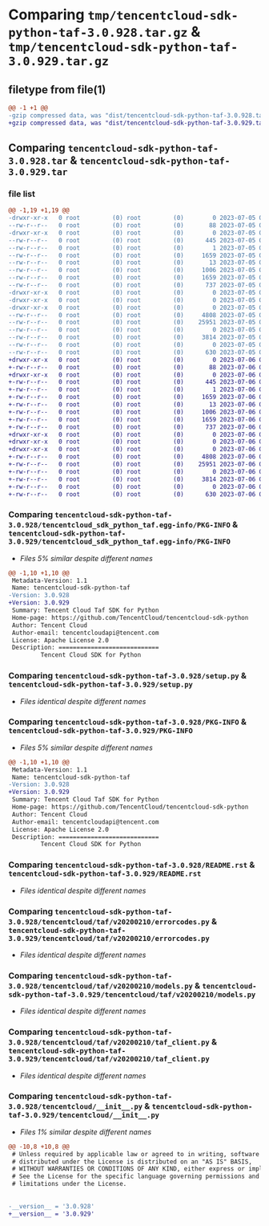 # Comparing `tmp/tencentcloud-sdk-python-taf-3.0.928.tar.gz` & `tmp/tencentcloud-sdk-python-taf-3.0.929.tar.gz`

## filetype from file(1)

```diff
@@ -1 +1 @@
-gzip compressed data, was "dist/tencentcloud-sdk-python-taf-3.0.928.tar", last modified: Wed Jul  5 00:33:17 2023, max compression
+gzip compressed data, was "dist/tencentcloud-sdk-python-taf-3.0.929.tar", last modified: Thu Jul  6 00:33:59 2023, max compression
```

## Comparing `tencentcloud-sdk-python-taf-3.0.928.tar` & `tencentcloud-sdk-python-taf-3.0.929.tar`

### file list

```diff
@@ -1,19 +1,19 @@
-drwxr-xr-x   0 root         (0) root         (0)        0 2023-07-05 00:33:17.000000 tencentcloud-sdk-python-taf-3.0.928/
--rw-r--r--   0 root         (0) root         (0)       88 2023-07-05 00:33:17.000000 tencentcloud-sdk-python-taf-3.0.928/setup.cfg
-drwxr-xr-x   0 root         (0) root         (0)        0 2023-07-05 00:33:17.000000 tencentcloud-sdk-python-taf-3.0.928/tencentcloud_sdk_python_taf.egg-info/
--rw-r--r--   0 root         (0) root         (0)      445 2023-07-05 00:33:17.000000 tencentcloud-sdk-python-taf-3.0.928/tencentcloud_sdk_python_taf.egg-info/SOURCES.txt
--rw-r--r--   0 root         (0) root         (0)        1 2023-07-05 00:33:17.000000 tencentcloud-sdk-python-taf-3.0.928/tencentcloud_sdk_python_taf.egg-info/dependency_links.txt
--rw-r--r--   0 root         (0) root         (0)     1659 2023-07-05 00:33:17.000000 tencentcloud-sdk-python-taf-3.0.928/tencentcloud_sdk_python_taf.egg-info/PKG-INFO
--rw-r--r--   0 root         (0) root         (0)       13 2023-07-05 00:33:17.000000 tencentcloud-sdk-python-taf-3.0.928/tencentcloud_sdk_python_taf.egg-info/top_level.txt
--rw-r--r--   0 root         (0) root         (0)     1006 2023-07-05 00:33:17.000000 tencentcloud-sdk-python-taf-3.0.928/setup.py
--rw-r--r--   0 root         (0) root         (0)     1659 2023-07-05 00:33:17.000000 tencentcloud-sdk-python-taf-3.0.928/PKG-INFO
--rw-r--r--   0 root         (0) root         (0)      737 2023-07-05 00:33:17.000000 tencentcloud-sdk-python-taf-3.0.928/README.rst
-drwxr-xr-x   0 root         (0) root         (0)        0 2023-07-05 00:33:17.000000 tencentcloud-sdk-python-taf-3.0.928/tencentcloud/
-drwxr-xr-x   0 root         (0) root         (0)        0 2023-07-05 00:33:17.000000 tencentcloud-sdk-python-taf-3.0.928/tencentcloud/taf/
-drwxr-xr-x   0 root         (0) root         (0)        0 2023-07-05 00:33:17.000000 tencentcloud-sdk-python-taf-3.0.928/tencentcloud/taf/v20200210/
--rw-r--r--   0 root         (0) root         (0)     4808 2023-07-05 00:33:17.000000 tencentcloud-sdk-python-taf-3.0.928/tencentcloud/taf/v20200210/errorcodes.py
--rw-r--r--   0 root         (0) root         (0)    25951 2023-07-05 00:33:17.000000 tencentcloud-sdk-python-taf-3.0.928/tencentcloud/taf/v20200210/models.py
--rw-r--r--   0 root         (0) root         (0)        0 2023-07-05 00:33:17.000000 tencentcloud-sdk-python-taf-3.0.928/tencentcloud/taf/v20200210/__init__.py
--rw-r--r--   0 root         (0) root         (0)     3814 2023-07-05 00:33:17.000000 tencentcloud-sdk-python-taf-3.0.928/tencentcloud/taf/v20200210/taf_client.py
--rw-r--r--   0 root         (0) root         (0)        0 2023-07-05 00:33:17.000000 tencentcloud-sdk-python-taf-3.0.928/tencentcloud/taf/__init__.py
--rw-r--r--   0 root         (0) root         (0)      630 2023-07-05 00:33:17.000000 tencentcloud-sdk-python-taf-3.0.928/tencentcloud/__init__.py
+drwxr-xr-x   0 root         (0) root         (0)        0 2023-07-06 00:33:59.000000 tencentcloud-sdk-python-taf-3.0.929/
+-rw-r--r--   0 root         (0) root         (0)       88 2023-07-06 00:33:59.000000 tencentcloud-sdk-python-taf-3.0.929/setup.cfg
+drwxr-xr-x   0 root         (0) root         (0)        0 2023-07-06 00:33:59.000000 tencentcloud-sdk-python-taf-3.0.929/tencentcloud_sdk_python_taf.egg-info/
+-rw-r--r--   0 root         (0) root         (0)      445 2023-07-06 00:33:59.000000 tencentcloud-sdk-python-taf-3.0.929/tencentcloud_sdk_python_taf.egg-info/SOURCES.txt
+-rw-r--r--   0 root         (0) root         (0)        1 2023-07-06 00:33:59.000000 tencentcloud-sdk-python-taf-3.0.929/tencentcloud_sdk_python_taf.egg-info/dependency_links.txt
+-rw-r--r--   0 root         (0) root         (0)     1659 2023-07-06 00:33:59.000000 tencentcloud-sdk-python-taf-3.0.929/tencentcloud_sdk_python_taf.egg-info/PKG-INFO
+-rw-r--r--   0 root         (0) root         (0)       13 2023-07-06 00:33:59.000000 tencentcloud-sdk-python-taf-3.0.929/tencentcloud_sdk_python_taf.egg-info/top_level.txt
+-rw-r--r--   0 root         (0) root         (0)     1006 2023-07-06 00:33:59.000000 tencentcloud-sdk-python-taf-3.0.929/setup.py
+-rw-r--r--   0 root         (0) root         (0)     1659 2023-07-06 00:33:59.000000 tencentcloud-sdk-python-taf-3.0.929/PKG-INFO
+-rw-r--r--   0 root         (0) root         (0)      737 2023-07-06 00:33:59.000000 tencentcloud-sdk-python-taf-3.0.929/README.rst
+drwxr-xr-x   0 root         (0) root         (0)        0 2023-07-06 00:33:59.000000 tencentcloud-sdk-python-taf-3.0.929/tencentcloud/
+drwxr-xr-x   0 root         (0) root         (0)        0 2023-07-06 00:33:59.000000 tencentcloud-sdk-python-taf-3.0.929/tencentcloud/taf/
+drwxr-xr-x   0 root         (0) root         (0)        0 2023-07-06 00:33:59.000000 tencentcloud-sdk-python-taf-3.0.929/tencentcloud/taf/v20200210/
+-rw-r--r--   0 root         (0) root         (0)     4808 2023-07-06 00:33:59.000000 tencentcloud-sdk-python-taf-3.0.929/tencentcloud/taf/v20200210/errorcodes.py
+-rw-r--r--   0 root         (0) root         (0)    25951 2023-07-06 00:33:59.000000 tencentcloud-sdk-python-taf-3.0.929/tencentcloud/taf/v20200210/models.py
+-rw-r--r--   0 root         (0) root         (0)        0 2023-07-06 00:33:59.000000 tencentcloud-sdk-python-taf-3.0.929/tencentcloud/taf/v20200210/__init__.py
+-rw-r--r--   0 root         (0) root         (0)     3814 2023-07-06 00:33:59.000000 tencentcloud-sdk-python-taf-3.0.929/tencentcloud/taf/v20200210/taf_client.py
+-rw-r--r--   0 root         (0) root         (0)        0 2023-07-06 00:33:59.000000 tencentcloud-sdk-python-taf-3.0.929/tencentcloud/taf/__init__.py
+-rw-r--r--   0 root         (0) root         (0)      630 2023-07-06 00:33:59.000000 tencentcloud-sdk-python-taf-3.0.929/tencentcloud/__init__.py
```

### Comparing `tencentcloud-sdk-python-taf-3.0.928/tencentcloud_sdk_python_taf.egg-info/PKG-INFO` & `tencentcloud-sdk-python-taf-3.0.929/tencentcloud_sdk_python_taf.egg-info/PKG-INFO`

 * *Files 5% similar despite different names*

```diff
@@ -1,10 +1,10 @@
 Metadata-Version: 1.1
 Name: tencentcloud-sdk-python-taf
-Version: 3.0.928
+Version: 3.0.929
 Summary: Tencent Cloud Taf SDK for Python
 Home-page: https://github.com/TencentCloud/tencentcloud-sdk-python
 Author: Tencent Cloud
 Author-email: tencentcloudapi@tencent.com
 License: Apache License 2.0
 Description: ============================
         Tencent Cloud SDK for Python
```

### Comparing `tencentcloud-sdk-python-taf-3.0.928/setup.py` & `tencentcloud-sdk-python-taf-3.0.929/setup.py`

 * *Files identical despite different names*

### Comparing `tencentcloud-sdk-python-taf-3.0.928/PKG-INFO` & `tencentcloud-sdk-python-taf-3.0.929/PKG-INFO`

 * *Files 5% similar despite different names*

```diff
@@ -1,10 +1,10 @@
 Metadata-Version: 1.1
 Name: tencentcloud-sdk-python-taf
-Version: 3.0.928
+Version: 3.0.929
 Summary: Tencent Cloud Taf SDK for Python
 Home-page: https://github.com/TencentCloud/tencentcloud-sdk-python
 Author: Tencent Cloud
 Author-email: tencentcloudapi@tencent.com
 License: Apache License 2.0
 Description: ============================
         Tencent Cloud SDK for Python
```

### Comparing `tencentcloud-sdk-python-taf-3.0.928/README.rst` & `tencentcloud-sdk-python-taf-3.0.929/README.rst`

 * *Files identical despite different names*

### Comparing `tencentcloud-sdk-python-taf-3.0.928/tencentcloud/taf/v20200210/errorcodes.py` & `tencentcloud-sdk-python-taf-3.0.929/tencentcloud/taf/v20200210/errorcodes.py`

 * *Files identical despite different names*

### Comparing `tencentcloud-sdk-python-taf-3.0.928/tencentcloud/taf/v20200210/models.py` & `tencentcloud-sdk-python-taf-3.0.929/tencentcloud/taf/v20200210/models.py`

 * *Files identical despite different names*

### Comparing `tencentcloud-sdk-python-taf-3.0.928/tencentcloud/taf/v20200210/taf_client.py` & `tencentcloud-sdk-python-taf-3.0.929/tencentcloud/taf/v20200210/taf_client.py`

 * *Files identical despite different names*

### Comparing `tencentcloud-sdk-python-taf-3.0.928/tencentcloud/__init__.py` & `tencentcloud-sdk-python-taf-3.0.929/tencentcloud/__init__.py`

 * *Files 1% similar despite different names*

```diff
@@ -10,8 +10,8 @@
 # Unless required by applicable law or agreed to in writing, software
 # distributed under the License is distributed on an "AS IS" BASIS,
 # WITHOUT WARRANTIES OR CONDITIONS OF ANY KIND, either express or implied.
 # See the License for the specific language governing permissions and
 # limitations under the License.
 
 
-__version__ = '3.0.928'
+__version__ = '3.0.929'
```


